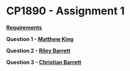 # CP1890 - Assignment 1

**[Requirements](https://github.com/Xydis-I/CP1890_OOPS/blob/master/Assignment1/CP1890_Assignment_1.pdf)**

**Question 1 - [Matthew King](https://github.com/MattEKing)**

**Question 2 - [Riley Barrett](https://github.com/rileybarrett1)**

**Question 3 - [Christian Barrett](https://github.com/Xydis-I)**